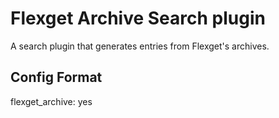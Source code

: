 # Flexget Archive Search plugin
A search plugin that generates entries from Flexget's archives.

## Config Format
flexget_archive: yes